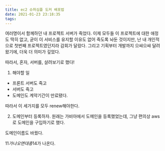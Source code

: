 ```yaml
---
title: ec2 슈퍼심플 도커 배포법
date: 2021-01-23 23:18:35
tags:
---
```


여러명이서 함께하던 내 프로젝트 서버가 죽었다.
이제 모두들 이 프로젝트에 대한 애정도 딱히 없고, 굳이 이 서비스를 유지할 이유도 없어 죽도록 놔둔 것이지만, 난 내 개인적으로 첫번째 프로젝트였던지라 감회가 달랐다. 그리고 기획부터 개발까지 으쌰으쌰 달려왔기에, 더욱 더 의미가 깊었다.

따라서, 혼자, 서버를, 살려보기로 했다!

1. 해야할 일

- 프론트 서버도 죽고
- 서버도 죽고
- 도메인도 계약기간이 만료됐다.

따라서 이 세가지를 모두 renew해야한다.

2. 도메인부터 등록하자.
   원래는 가비아에서 도메인을 등록했었는데, 그냥 편의상 aws로 도메인을 구입하기로 했다.

도메인이름도 바꿨다.

11$가 나오면 대충 14$가 나온다.
